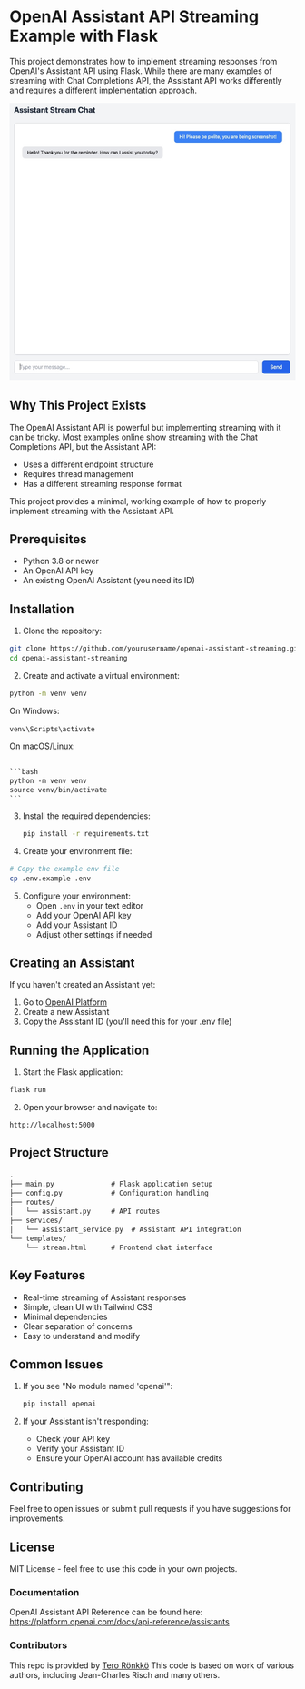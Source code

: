 # OpenAI Assistant API Streaming Example with Flask

This project demonstrates how to implement streaming responses from OpenAI's Assistant API using Flask. While there are many examples of streaming with Chat Completions API, the Assistant API works differently and requires a different implementation approach.

![Screenshot of the chat interface](assets/screenshot1.jpeg)

## Why This Project Exists

The OpenAI Assistant API is powerful but implementing streaming with it can be tricky. Most examples online show streaming with the Chat Completions API, but the Assistant API:
- Uses a different endpoint structure
- Requires thread management
- Has a different streaming response format

This project provides a minimal, working example of how to properly implement streaming with the Assistant API.

## Prerequisites

- Python 3.8 or newer
- An OpenAI API key
- An existing OpenAI Assistant (you need its ID)

## Installation

1. Clone the repository:

```bash
git clone https://github.com/yourusername/openai-assistant-streaming.git
cd openai-assistant-streaming
```

2. Create and activate a virtual environment:

```bash
python -m venv venv
```
On Windows:

```venv\Scripts\activate```

On macOS/Linux:

```source venv/bin/activate
```

    ```bash
    python -m venv venv
    source venv/bin/activate
    ```

3. Install the required dependencies:

    ```bash
    pip install -r requirements.txt
    ```

4. Create your environment file:

```bash
# Copy the example env file
cp .env.example .env
```

5. Configure your environment:
   - Open `.env` in your text editor
   - Add your OpenAI API key
   - Add your Assistant ID
   - Adjust other settings if needed

## Creating an Assistant

If you haven't created an Assistant yet:

1. Go to [OpenAI Platform](https://platform.openai.com/assistants)
2. Create a new Assistant
3. Copy the Assistant ID (you'll need this for your .env file)

## Running the Application

1. Start the Flask application:
```bash
flask run
```

2. Open your browser and navigate to:
```
http://localhost:5000
```

## Project Structure

```
.
├── main.py              # Flask application setup
├── config.py            # Configuration handling
├── routes/
│   └── assistant.py     # API routes
├── services/
│   └── assistant_service.py  # Assistant API integration
└── templates/
    └── stream.html      # Frontend chat interface
```

## Key Features

- Real-time streaming of Assistant responses
- Simple, clean UI with Tailwind CSS
- Minimal dependencies
- Clear separation of concerns
- Easy to understand and modify

## Common Issues

1. If you see "No module named 'openai'":
   ```bash
   pip install openai
   ```

2. If your Assistant isn't responding:
   - Check your API key
   - Verify your Assistant ID
   - Ensure your OpenAI account has available credits

## Contributing

Feel free to open issues or submit pull requests if you have suggestions for improvements.

## License

MIT License - feel free to use this code in your own projects.

### Documentation

OpenAI Assistant API Reference can be found here: https://platform.openai.com/docs/api-reference/assistants

### Contributors

This repo is provided by [Tero Rönkkö](https://www.linkedin.com/in/tero-ronkko/)
This code is based on work of various authors, including Jean-Charles Risch and many others.
